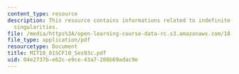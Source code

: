 ```yaml
---
content_type: resource
description: This resource contains informations related to indefinite integrals and
  singularities.
file: /media/https%3A/open-learning-course-data-rc.s3.amazonaws.com/18-01sc-single-variable-calculus-fall-2010/04e2737be62ce9ce43a7286b69adac9e_MIT18_01SCF10_Ses93c.pdf
file_type: application/pdf
resourcetype: Document
title: MIT18_01SCF10_Ses93c.pdf
uid: 04e2737b-e62c-e9ce-43a7-286b69adac9e
---
```

